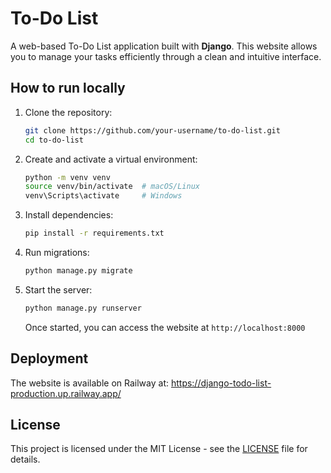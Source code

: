 # To-Do List

A web-based To-Do List application built with **Django**. This website allows you to manage your tasks efficiently through a clean and intuitive interface.

## How to run locally

1. Clone the repository:

   ```bash
   git clone https://github.com/your-username/to-do-list.git
   cd to-do-list
   ```

2. Create and activate a virtual environment:

   ```bash
   python -m venv venv
   source venv/bin/activate  # macOS/Linux
   venv\Scripts\activate     # Windows
   ```

3. Install dependencies:

   ```bash
   pip install -r requirements.txt
   ```

4. Run migrations:

   ```bash
   python manage.py migrate
   ```

5. Start the server:

   ```bash
   python manage.py runserver
   ```

   Once started, you can access the website at `http://localhost:8000`

## Deployment

The website is available on Railway at: https://django-todo-list-production.up.railway.app/

## License

This project is licensed under the MIT License - see the [LICENSE](LICENSE) file for details.


